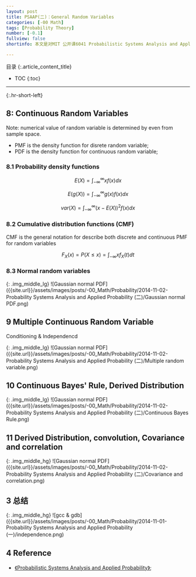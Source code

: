 ```yaml
---
layout: post
title: PSAAP(二)：General Random Variables
categories: [-00 Math]
tags: [Probability Theory]
number: [-0.1]
fullview: false
shortinfo: 本文是对MIT 公开课6041 Probabilistic Systems Analysis and Applied Probability 的总结。

---
```

目录
{:.article_content_title}


* TOC
{:toc}

---
{:.hr-short-left}


## 8:  Continuous Random Variables ##

Note: numerical value of random variable is determined by even from sample space.

- PMF is the density function for disrete random variable;
- PDF is the density function for continuous random variable;

### 8.1 Probability density functions

$$E(X) = \int_{-\infty}^{\infty} xf(x)dx $$

$$E(g(X)) = \int_{-\infty}^{\infty} g(x)f(x)dx $$

$$var(X) = \int_{-\infty}^{\infty} (x-E(X))^2f(x)dx $$

### 8.2 Cumulative distribution functions (CMF)

CMF is the general notation for describe both discrete and continuous PMF for random variables

$$F_X(x) = P(X \le x) = \int_{-\infty}x f_X(t)dt $$

### 8.3 Normal random variables

{: .img_middle_lg}
![Gaussian normal PDF]({{site.url}}/assets/images/posts/-00_Math/Probability/2014-11-02-Probability Systems Analysis and Applied Probability (二)/Gaussian normal PDF.png)



## 9 Multiple Continuous Random Variable

Conditioning & Independencd

{: .img_middle_lg}
![Gaussian normal PDF]({{site.url}}/assets/images/posts/-00_Math/Probability/2014-11-02-Probability Systems Analysis and Applied Probability (二)/Multiple random variable.png)

## 10 Continuous Bayes' Rule, Derived Distribution

{: .img_middle_lg}
![Gaussian normal PDF]({{site.url}}/assets/images/posts/-00_Math/Probability/2014-11-02-Probability Systems Analysis and Applied Probability (二)/Continuous Bayes Rule.png)

## 11 Derived Distribution, convolution, Covariance and correlation

{: .img_middle_hg}
![Gaussian normal PDF]({{site.url}}/assets/images/posts/-00_Math/Probability/2014-11-02-Probability Systems Analysis and Applied Probability (二)/Covariance and correlation.png)

## 3 总结 ##

{: .img_middle_hg}
![gcc & gdb]({{site.url}}/assets/images/posts/-00_Math/Probability/2014-11-01-Probability Systems Analysis and Applied Probability (一)/independence.png)

## 4 Reference ##

- [《Probabilistic Systems Analysis and Applied Probability》](https://ocw.mit.edu/courses/electrical-engineering-and-computer-science/6-041sc-probabilistic-systems-analysis-and-applied-probability-fall-2013/); 




